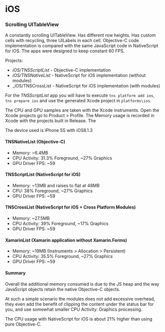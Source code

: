# iOS
### Scrolling UITableView
A constantly scrolling UITableView. Has different row heights. Has custom cells with recycling, three UILabels in each cell. Objective-C code implementation is compared with the same JavaScript code in NativeScript for iOS. The apps were designed to keep constant 60 FPS.

Projects:
 - _iOS/TNSScriptList_ - Objective-C implementation
 - _iOS/TNSNativeList_ - NativeScript for iOS implementation (without modules)
 - _iOS/TNSCrossList - NativeScript for iOS implementation (with modules)

For the _TNSScriptList_ app you will have to execute `tns platform add ios`, `tns prepare ios` and use the generated Xcode project in `platforms\ios`.

The CPU and GPU samples are taken with the Xcode instruments. Open the Xcode projects go to Product > Profile. The Memory usage is recorded in Xcode with the projects built in Release. The 

The device used is iPhone 5S with iOS8.1.3

#### TNSNativeList (Objective-C)
 - Memory: ~6.4MB
 - CPU Activity: 31.3% Foreground, ~27% Graphics
 - GPU Driver FPS: ~59

#### TNSScriptList (NativeScript for iOS)
 - Memory: ~13MB and raises to flat at 48MB
 - CPU: 38% Foreground, ~27% Graphics
 - GPU Driver FPS: ~59

#### TNSCrossList (NativeScript for iOS + Cross Platform Modules)
 - Memory: ~27.5MB
 - CPU Activity: 39% Foreground, ~17% Graphics
 - GPU Driver FPS: ~59
 
#### XamarinList (Xamarin application without Xamarin.Forms)
 - Memory: ~19MB (Instruments > Allocation > Persistent)
 - CPU Activity: 35.5% Foreground, ~27% Graphics
 - GPU Driver FPS: ~59
 
#### Summary

Overall the additional memory consumed is due to the JS heap and the way JavaScript objects retain the native Objective-C objects.

At such a simple scenario the modules does not add excessive overhead, they even add the benefit of clipping the content under the status bar for you, and use somewhat smaller CPU Activity: Graphics processing.

The CPU usage with NativeScript for iOS is about 21% higher than using pure Objective-C.

